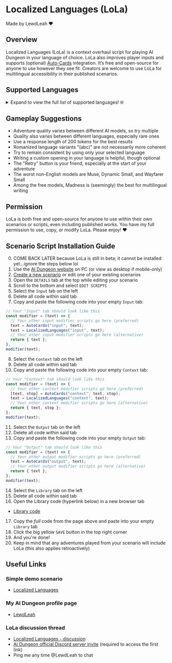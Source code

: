 # Localized Languages (LoLa)
Made by LewdLeah ❤️
## Overview
Localized Languages (LoLa) is a context overhaul script for playing AI Dungeon in your language of choice. LoLa also improves player inputs and supports (optional) [Auto-Cards](https://github.com/LewdLeah/Auto-Cards) integration. It’s free and open-source for anyone to use however they see fit. Creators are welcome to use LoLa for multilingual accessibility in their published scenarios.
## Supported Languages
<details>
<summary>Expand to view the full list of supported languages! 🌐</summary>
- English
- Abkhazian / аҧсуа / Apsua / აფსუა / Abkhaz
- Abkhazian (abc)
Afar / Qafar Af
Afrikaans
Akan / ákán
Akan (abc)
Albanian / Shqip
Amharic / አማርኛ / Amarəñña
Amharic (abc)
Arabic / اَلْعَرَبِيَّةُ / Al-ʿarabiyyah
Arabic (abc)
Aragonese / Aragonés
Armenian / հայերեն / Hayeren
Armenian (abc)
Asmr / Whisper / Asmr Whisper Script
Assamese / অসমীয়া / ôxômiya / Asamiya
Assamese (abc)
Avaric / авар мацӏ / اوار ماض / Avar Maz / Avar
Avaric (abc)
Avestan / Upastawakaēna
Aymara / Aymaran
Azerbaijani / Azərbaycan Dili / آذربایجان دیلی / азәрбајҹан дили / Azeri
Azerbaijani (abc)
Bambara / ߓߡߊߣߊ߲ߞߊ߲ / بَمَنَنكَن / Bamanankan / Bamana
Bashkir / башҡорт теле / Başqort Tele / Bashkort
Bashkir (abc)
Basque / Euskara / Euskera
Belarusian / беларуская мова / Biełaruskaja Mova
Belarusian (abc)
Bengali / বাংলা / Bāŋlā / Bangla
Bengali (abc)
Bislama
Bosnian / босански / Bosanski / Bosniak
Bosnian (abc)
Brainrot
Brazilian / Português Brasileiro / Brazilian Portuguese
Breton / Brezhoneg
Bulgarian / български / Bulgarski
Bulgarian (abc)
Burmese / မြန်မာစာ / Mrãmācā / Myanmar
Burmese (abc)
Catalan / Valencian / Català / Valencià
Central Khmer / ខេមរភាសា / Khémôrôphéasa / Khmer / Cambodian
Central Khmer (abc)
Chamorro / Finu' Chamoru
Chechen / нохчийн мотт / Noxçiyn Mott / Chechnyan / Chechnian
Chechen (abc)
Chichewa / Chewa / Nyanja / Chinyanja
Chinese / Simplified Chinese / Mandarin / 简化字 / Jiǎnhuàzì / 简体字 / Jiǎntǐzì
Chinese (abc)
Church Slavic / Old Slavic / славе́нскїй ѧ҆зы́къ
Church Slavic (abc)
Chuvash / чӑвашла / çăvaşla
Chuvash (abc)
Cornish / Kernowek
Corporate / Business Speak / Corporate Jargon
Corsican / Corsu
Cree / ᓀᐦᐃᔭᐁᐧᐃᐧᐣ / Nehiyawewin
Cree (abc)
Croatian / Hrvatski / Crovatian
Czech / čeština / Czechian
Danish / Dansk
Divehi / Dhivehi / Maldivian / ދިވެހި
Dutch / Flemish / Nederlands
Dzongkha / རྫོང་ཁ་ / Bhutanese
Dzongkha (abc)
Esperanto
Estonian / Eesti Keel
Ewe / èʋegbe
Faroese / Føroyskt / Faeroese
Fijian / Na Vosa Vakaviti
Finnish / Suomi
French / Français
Fulah / ࢻُلْࢻُلْدٜ / 𞤬𞤵𞤤𞤬𞤵𞤤𞤣𞤫 / Fulfulde / ݒُلَارْ / 𞤨𞤵𞤤𞤢𞥄𞤪 / Pulaar / Fula / Fulani
Gaelic / Scottish Gaelic / Gàidhlig / Scots Gaelic
Galician / Galego
Ganda / Luganda
Georgian / ქართული / Kharthuli
Georgian (abc)
German / Deutsch
Greek / νέα ελληνικά / Néa Ellêniká
Greek (abc)
Guarani / Avañe'ẽ / Guaraní
Gujarati / ગુજરાતી / Gujarātī
Gujarati (abc)
Haitian Creole / Haitian / Kreyòl Ayisyen
Hausa / هَرْشٜن هَوْس / Halshen Hausa / Hausan
Hebrew / עברית / Ivrit
Hebrew (abc)
Herero / Otjiherero
Hindi / हिन्दी / Hindī
Hindi (abc)
Hiri Motu / Police Motu / Pidgin Motu
Hungarian / Magyar Nyelv / Magyar
Icelandic / íslenska
Ido
Igbo / ásụ̀sụ́ ìgbò
Indonesian / Bahasa Indonesia
Interlingua
Interlingue / Occidental
Inuktitut / ᐃᓄᒃᑎᑐᑦ
Inupiaq / Iñupiaq / Inupiat / Inupiatun
Irish / Gaeilge / Irish Gaelic
Italian / Italiano
Japanese / 日本語 / Nihongo
Japanese (abc)
Javanese / ꦧꦱꦗꦮ / Basa Jawa
Kalaallisut / Greenlandic
Kannada / ಕನ್ನಡ / Kannađa / Kannadan / Canarese
Kannada (abc)
Kanuri / كَنُرِيِه / Kànùrí
Kashmiri / कॉशुर / كأشُر / Kosher / Koshur
Kashmiri (abc)
Kazakh / қазақша / Qazaqşa / قازاقشا / Qazaq
Kazakh (abc)
Kikuyu / Gikuyu / Gĩgĩkũyũ
Kinyarwanda / Ikinyarwanda / Rwandan / Rwanda
Klingon / Tlhingan
Komi / коми кыв / Zyran / Zyrian / Komi-Zyryan
Komi (abc)
Kongo / Kikongo
Korean / 한국어 / Hangugeo / 조선말 / Chosŏnmal
Korean (abc)
Kuanyama / Oshikwanyama / Cuanhama / Kwanyama
Kurdish / کوردی / Kurdî
Kurdish (abc)
Kyrgyz / Kirghiz / кыргыз / قىرعىز
Kyrgyz (abc)
Lao / ພາສາລາວ / Phasa Lao / Laotian
Lao (abc)
Latin / Latinum
Latvian / Latviski / Lettish
Leetspeak / Eleet / Hacker Speak / L33t
Legalese / Lawyer / Legal Language
Limburgish / Limburgan / Limburger / Lèmburgs
Lingala / Lingála / Ngala
Lingua-Technis / Cant Mechanicus / Techna-Lingua / Binharic
Lithuanian / Lietuvių
Luba-Katanga / Kiluba / Luba-Shaba
Luxembourgish / Letzeburgesch / Lëtzebuergesch / Luxembourgian
Macedonian / македонски / Makedonski
Macedonian (abc)
Malagasy / مَلَغَسِ
Malay / بهاس ملايو / Bahasa Melayu
Malayalam / മലയാളം / Malayāļã
Malayalam (abc)
Maltese / Malti
Manx / Gaelg / Gailck / Manx Gaelic
Maori / Reo Māori
Marathi / मराठी / Marāṭhī / Maharashtran
Marathi (abc)
Marshallese / Kajin M̧ajeļ / Ebon
Mongolian / монгол хэл / Mongol Xel / Mongol
Mongolian (abc)
Nauru / Dorerin Naoe / Nauruan
Navajo / Navaho / Diné Bizaad / Naabeehó Bizaad
Navi / Lì'fya Lena'vi / Na'vi
Ndonga / Oshindonga
Nepali / नेपाली भाषा / Nepālī Bhāśā / Nepalese / Gorkhali
Nepali (abc)
North Ndebele / Sasenyakatho / Mthwakazi Ndebele
Northern Sami / Davvisámegiella
Norwegian / Norsk
Norwegian Bokmal / Bokmål / Norsk Bokmål
Norwegian Nynorsk / Nynorsk / Norsk Nynorsk
Occitan / Provençal / Provential / Provencal
Ojibwe / ᐊᓂᔑᓈᐯᒧᐎᓐ / Anishinaabemowin / Ojibway / Otchipwe / Ojibwemowin
Old English / ænglisc / Shakespearean English / Anglo-Saxon
Oriya / ଓଡ଼ିଆ / Odia / Odian / Odishan / Orissan
Oriya (abc)
Orkish / Mek Jargon
Oromo / Afaan Oromoo / Oromoo
Ossetian / Ossetic / ирон ӕвзаг / Iron ævzag / Ossete
Ossetian (abc)
Pali / Pāli / Pali-Magadhi
Panjabi / Punjabi / ਪੰਜਾਬੀ / پنجابی / Pãjābī
Panjabi (abc)
Persian / فارسی / Fārsiy / Farsi
Persian (abc)
Pig Latin / Igpay Atinlay
Pirate / Sea Shanty
Polish / Polski / Język Polski / Polszczyzna
Portuguese / Português
Purple Prose / First Year English Major / Pretentious
Pushto / Pashto / پښتو / Pax̌tow
Pushto (abc)
Quechua / Runa Simi / Kichwa Simi / Nuna Shimi / Quechuan
Rhyme / Poem / Rhyme Scheme / Poetry
Romanian / Moldavian / Română / ромынэ / Moldovan
Romansh / Rumantsch / Rumàntsch / Romauntsch / Romontsch / Romansch
Rundi / Ikirundi / Kirundi
Russian / русский язык / Russkiĭ âzyk
Russian (abc)
Samoan / Gagana Sāmoa
Sango / Yângâ Tî Sängö / Sangoic
Sanskrit / संस्कृतम् / Saṃskṛtam
Sanskrit (abc)
Sardinian / Sardu / Sard
Serbian / српски / Srpski
Serbian (abc)
Shona / Chishona
Sichuan Yi / Nuosu / ꆈꌠꉙ / Nuosuhxop / Northern Yi / Liangshan Yi / Nosu
Sichuan Yi (abc)
Sindhi / سنڌي / सिन्धी / Sindhī
Sindhi (abc)
Sinhalese / Sinhala / සිංහල / Siṁhala
Sinhalese (abc)
Slovak / Slovenčina / Slovakian
Slovenian / Slovenščina / Slovene
Somali / Soomaali / 𐒈𐒝𐒑𐒛𐒐𐒘 / سٝومالِ / Somalian
South Ndebele / Isindebele / Sakwandzundza
Southern Sotho / Sesotho / Sotho
Spanish / Castilian / Español / Castellano
Sundanese / Basa Sunda / بَاسَا سُوْندَا
Swahili / Kiswahili / كِسوَحِيلِ
Swati / Siswati / Swazi
Swedish / Svenska
Tagalog / Wikang Tagalog
Tahitian / Reo Tahiti
Tajik / тоҷикӣ / Tojikī / Tajiki
Tajik (abc)
Tamil / தமிழ் / Tamiḻ / Thamizh
Tamil (abc)
Tatar / татар теле / Tatar Tele / تاتار تئلئ
Tatar (abc)
Telugu / తెలుగు
Telugu (abc)
Thai / ภาษาไทย / Phasa Thai / Siamese / Central Thai
Thai (abc)
Tibetan / བོད་སྐད་ / Bodskad / ལྷ་སའི་སྐད་ / Lhas'iskad / Standard Tibetan / Lhasa Tibetan
Tibetan (abc)
Tigrinya / ትግርኛ / Təgrəñña / Tigrigna
Tigrinya (abc)
Tonga / Lea Faka-Tonga / Tongan / Tonga Islands
Traditional Chinese / 正體字 / 正体字 / Zhèngtǐzì / 繁體字 / Fántǐzì / 繁体字
Traditional Chinese (abc)
Tsonga / Xitsonga
Tswana / Setswana / Sechuana
Turkish / Türkçe / Türk Dili / Türkiye Türkçesi
Turkmen / Türkmençe / түркменче / تۆرکمنچه
Twi
Uighur / ئۇيغۇر تىلى / Uyghur / уйғур тили / Uyƣur Tili
Uighur (abc)
Ukrainian / українська / Ukraїnska
Ukrainian (abc)
Urdu / اُردُو / Urduw
Urdu (abc)
Uzbek / ózbekça / ўзбекча / ئوزبېچه
Valley Girl
Venda / Tshivenḓa / Tshivenda
Vietnamese / Tiếng Việt
Volapuk / Volapük
Walloon / Walon
Welsh / Cymraeg
Western Frisian / Frysk / Frisian / Fries
Wolof / وࣷلࣷفْ
Xhosa / Isixhosa / Xosa
Yiddish / ייִדיש / Yidiš / Judeo-German
Yiddish (abc)
Yoruba / èdè Yorùbá
Zhuang / Chuang / 話僮 / Vahcuengh
Zulu / Isizulu
</details>

## Gameplay Suggestions
- Adventure quality varies between different AI models, so try multiple
- Quality also varies between different languages, especially rare ones
- Use a response length of 200 tokens for the best results
- Romanized language variants "(abc)" are not necessarily more coherent
- Try to remain consistent by using only your selected language
- Writing a custom opening in your language is helpful, though optional
- The "Retry" button is your friend, especially at the start of your adventure
- The worst non-English models are Muse, Dynamic Small, and Wayfarer Small
- Among the free models, Madness is (seemingly) the best for multilingual writing
## Permission
LoLa is both free and open-source for anyone to use within their own scenarios or scripts, even including published works. You have my full permission to use, copy, or modify LoLa. Please enjoy! ❤️
## Scenario Script Installation Guide
0. COME BACK LATER because LoLa is still in beta; it cannot be installed yet...ignore the steps below lol
1. Use the [AI Dungeon website](https://aidungeon.com/) on PC (or view as desktop if mobile-only)
2. [Create a new scenario](https://help.aidungeon.com/faq/what-are-scenarios) or edit one of your existing scenarios
3. Open the `DETAILS` tab at the top while editing your scenario
4. Scroll to the bottom and select `EDIT SCRIPTS`
5. Select the `Input` tab on the left
6. Delete all code within said tab
7. Copy and paste the following code into your empty `Input` tab:
```javascript
// Your "Input" tab should look like this
const modifier = (text) => {
  // Your other input modifier scripts go here (preferred)
  text = AutoCards("input", text);
  text = LocalizedLanguages("input", text);
  // Your other input modifier scripts go here (alternative)
  return { text };
};
modifier(text);
```
8. Select the `Context` tab on the left
9. Delete all code within said tab
10. Copy and paste the following code into your empty `Context` tab:
```javascript
// Your "Context" tab should look like this
const modifier = (text) => {
  // Your other context modifier scripts go here (preferred)
  [text, stop] = AutoCards("context", text, stop);
  text = LocalizedLanguages("context", text);
  // Your other context modifier scripts go here (alternative)
  return { text, stop };
};
modifier(text);
```
11. Select the `Output` tab on the left
12. Delete all code within said tab
13. Copy and paste the following code into your empty `Output` tab:
```javascript
// Your "Output" tab should look like this
const modifier = (text) => {
  // Your other output modifier scripts go here (preferred)
  text = AutoCards("output", text);
  // Your other output modifier scripts go here (alternative)
  return { text };
};
modifier(text);
```
14. Select the `Library` tab on the left
15. Delete all code within said tab
16. Open the Library code (hyperlink below) in a new browser tab
- [Library code](./src/library.js)
17. Copy the *full* code from the page above and paste into your empty `Library` tab
18. Click the big yellow `SAVE` button in the top right corner
19. And you're done!
20. Keep in mind that any adventures played from your scenario will include LoLa (this also applies retroactively)
## Useful Links
### Simple demo scenario
- [Localized Languages](https://play.aidungeon.com/scenario/AX2nXYIPzcKd/localized-languages)
### My AI Dungeon profile page
- [LewdLeah](https://play.aidungeon.com/profile/LewdLeah)
### LoLa discussion thread
- [Localized Languages - discussion](https://discord.com/channels/903327676884979802/1406127682365816852)
- [AI Dungeon official Discord server invite](https://discord.gg/MXNqpSbuZT) (required to access the first link)
- Ping me any time @LewdLeah to chat
